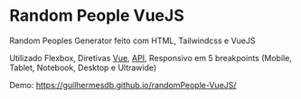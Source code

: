 # Random People VueJS
Random Peoples Generator feito com HTML, Tailwindcss e VueJS

Utilizado Flexbox, Diretivas [Vue](https://br.vuejs.org/), [API](https://randomuser.me/api), Responsivo em 5 breakpoints (Mobile, Tablet, Notebook, Desktop e Ultrawide)

Demo: https://guilhermesdb.github.io/randomPeople-VueJS/
